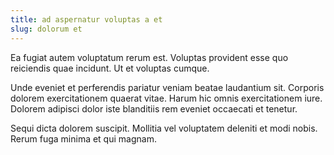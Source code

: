 ```yaml
---
title: ad aspernatur voluptas a et
slug: dolorum et
---
```


Ea fugiat autem voluptatum rerum est. Voluptas provident esse quo reiciendis quae incidunt. Ut et voluptas cumque.

Unde eveniet et perferendis pariatur veniam beatae laudantium sit. Corporis dolorem exercitationem quaerat vitae. Harum hic omnis exercitationem iure. Dolorem adipisci dolor iste blanditiis rem eveniet occaecati et tenetur.

Sequi dicta dolorem suscipit. Mollitia vel voluptatem deleniti et modi nobis. Rerum fuga minima et qui magnam.

